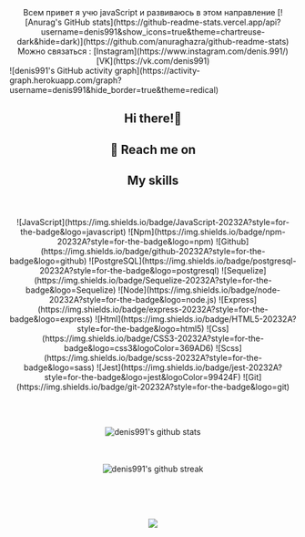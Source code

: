 <div align="center">
Всем привет я учю javaScript и развиваюсь в этом направление 
[![Anurag's GitHub stats](https://github-readme-stats.vercel.app/api?username=denis991&show_icons=true&theme=chartreuse-dark&hide=dark)](https://github.com/anuraghazra/github-readme-stats)
Можно связаться : [Instagram](https://www.instagram.com/denis.991/)     [VK](https://vk.com/denis991)                                                                                   
</div>
![denis991's GitHub activity graph](https://activity-graph.herokuapp.com/graph?username=denis991&hide_border=true&theme=redical)
<h2 align="center">Hi there!🤘</h2>
<h2 align="center">💬 Reach me on</h2>
<h2 align="center">My skills</h2>
<br><br>
<div align="center">
   ![JavaScript](https://img.shields.io/badge/JavaScript-20232A?style=for-the-badge&logo=javascript)
   ![Npm](https://img.shields.io/badge/npm-20232A?style=for-the-badge&logo=npm)
   ![Github](https://img.shields.io/badge/github-20232A?style=for-the-badge&logo=github)
   ![PostgreSQL](https://img.shields.io/badge/postgresql-20232A?style=for-the-badge&logo=postgresql)
   ![Sequelize](https://img.shields.io/badge/Sequelize-20232A?style=for-the-badge&logo=Sequelize)
   ![Node](https://img.shields.io/badge/node-20232A?style=for-the-badge&logo=node.js)
   ![Express](https://img.shields.io/badge/express-20232A?style=for-the-badge&logo=express)
   ![Html](https://img.shields.io/badge/HTML5-20232A?style=for-the-badge&logo=html5)
   ![Css](https://img.shields.io/badge/CSS3-20232A?style=for-the-badge&logo=css3&logoColor=369AD6)
   ![Scss](https://img.shields.io/badge/scss-20232A?style=for-the-badge&logo=sass)
   ![Jest](https://img.shields.io/badge/jest-20232A?style=for-the-badge&logo=jest&logoColor=99424F)
    ![Git](https://img.shields.io/badge/git-20232A?style=for-the-badge&logo=git)
  <!--
 ![Gilab](https://img.shields.io/badge/gitlab-20232A?style=for-the-badge&logo=gitlab)
 ![Postman](https://img.shields.io/badge/postman-20232A?style=for-the-badge&logo=postman)
  ![TypeScript](https://img.shields.io/badge/TypeScript-20232A?style=for-the-badge&logo=typescript)
  ![React](https://img.shields.io/badge/React-20232A?style=for-the-badge&logo=react)
  ![NextJs](https://img.shields.io/badge/next-20232A?style=for-the-badge&logo=next.js)
  ![Redux](https://img.shields.io/badge/Redux-20232A?style=for-the-badge&logo=redux&logoColor=7749BD)
  ![ReactQuery](https://img.shields.io/badge/ReactQuery-20232A?style=for-the-badge&logo=reactquery)
  ![ReactRouter](https://img.shields.io/badge/React_Router-20232A?style=for-the-badge&logo=react-router)
  ![PostCss](https://img.shields.io/badge/postcss-20232A?style=for-the-badge&logo=postcss&logoColor=DD3A0A)
  ![Figma](https://img.shields.io/badge/figma-20232A?style=for-the-badge&logo=figma)
  ![GraphQL](https://img.shields.io/badge/graphql-20232A?style=for-the-badge&logo=GraphQL&logoColor=e535ab)
  ![NestJs](https://img.shields.io/badge/nest-20232A?style=for-the-badge&logo=nestjs&logoColor=E0234D)
  ![Socket.io](https://img.shields.io/badge/socket.io-20232A?style=for-the-badge&logo=socket.io)
  ![Docker](https://img.shields.io/badge/docker-20232A?style=for-the-badge&logo=docker)
  ![Babel](https://img.shields.io/badge/babel-20232A?style=for-the-badge&logo=babel)
  ![Webpack](https://img.shields.io/badge/webpack-20232A?style=for-the-badge&logo=webpack)
  ![Electron](https://img.shields.io/badge/electron-20232A?style=for-the-badge&logo=electron&logoColor=A0EBF9)
  ![Jwt](https://img.shields.io/badge/JWT-20232A?style=for-the-badge&logo=jsonwebtokens)
  ![Vercel](https://img.shields.io/badge/vercel-20232A?style=for-the-badge&logo=vercel)
  ![Eslint](https://img.shields.io/badge/eslint-20232A?style=for-the-badge&logo=eslint&logoColor=7C7CEA)
 -->

</div>

<div align="center">

  <br></br>

  ![denis991's github stats](https://github-readme-stats.vercel.app/api/top-langs/?username=denis991&theme=radical)
  
  <br></br>
  ![denis991's github streak](https://github-readme-streak-stats.herokuapp.com/?user=denis991&theme=radical)
  <br></br> 
</div>
<div align="center">

  <br></br>

  ![](https://visitor-badge.glitch.me/badge?page_id=denis991)
  
  <br></br>

</div>
